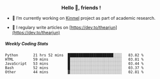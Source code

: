 <h3 align="center">Hello 👋, friends !</h3>

- 🔭 I’m currently working on [Kinmel](https://github.com/thearjun/kinmel) project as part of academic research.

- 📝 I regulary write articles on [https://dev.to/thearjun](https://dev.to/thearjun)


##### Weekly Coding Stats
<!--START_SECTION:waka-->
```text
Python       21 hrs 52 mins  █████████████████████░░░░   83.82 % 
HTML         59 mins         █░░░░░░░░░░░░░░░░░░░░░░░░   03.81 % 
JavaScript   53 mins         █░░░░░░░░░░░░░░░░░░░░░░░░   03.44 % 
Bash         52 mins         █░░░░░░░░░░░░░░░░░░░░░░░░   03.37 % 
Other        44 mins         ▓░░░░░░░░░░░░░░░░░░░░░░░░   02.81 % 
```
<!--END_SECTION:waka-->
